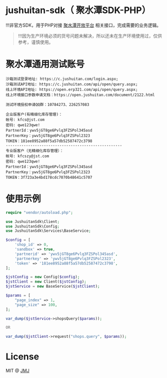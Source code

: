 # jushuitan-sdk（ 聚水潭SDK-PHP）

!!!非官方SDK，用于PHP对接 [聚水潭开放平台](http://open.jushuitan.com/document.html) 相关接口，完成需要的业务逻辑。

>!!!因为生产环境必须的货号问题未解决，所以还未在生产环境使用过，仅供参考，谨慎使用。

# 聚水潭通用测试账号
```
沙箱测试登录地址: https://c.jushuitan.com/login.aspx;
沙箱测试API地址: https://c.jushuitan.com/api/open/query.aspx;
线上环境API地址: https://open.erp321.com/api/open/query.aspx;
线上环境接口参数申请文档：https://open.jushuitan.com/document/2122.html

测试环境授权申请QQ群：10784273、226257083

企业版客户(有精细化库存管理)： 
帐号: kfcs@jst.com
密码: qwe123qwe!
PartnerId：ywv5jGT8ge6Pvlq3FZSPol345asd 
PartnerKey：ywv5jGT8ge6Pvlq3FZSPol2323 
TOKEN：181ee8952a88f5a57db52587472c3798 
---------------------------------------------------- 
专业版客户（无精细化库存管理）： 
帐号: kfcszy@jst.com
密码: qwe123qwe!
PartnerId：ywv5jGT8ge6Pvlq3FZSPol345asd 
PartnerKey：ywv5jGT8ge6Pvlq3FZSPol2323 
TOKEN：3f723a3e4bd178cdc7070b48641c5707
```

# 使用示例
```php
require "vendor/autoload.php";

use JushuitanSdk\Client;
use JushuitanSdk\Config;
use JushuitanSdk\Services\BaseService;

$config = [
    'shop_id' => 0,
    'sandbox' => true,
    'partnerid' => 'ywv5jGT8ge6Pvlq3FZSPol345asd',
    'partnerkey' => 'ywv5jGT8ge6Pvlq3FZSPol2323',
    'token' => '181ee8952a88f5a57db52587472c3798',
];

$jstConfig = new Config($config);
$jstClient = new Client($jstConfig);
$jstService = new BaseService($jstClient);

$params = [
    "page_index" => 1,
    "page_size" => 100,
];

var_dump($jstService->shopsQuery($params));

OR 

var_dump($jstClient->request("shops.query", $params));
```

# License

MIT @ [JMJ](http://escapeplan.me)
